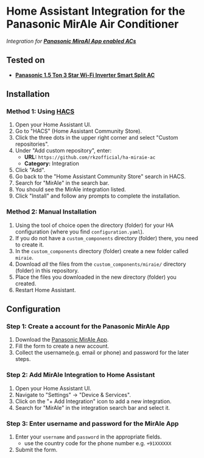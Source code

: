 
# Home Assistant Integration for the Panasonic MirAIe Air Conditioner

*Integration for **[Panasonic MiraAI App enabled ACs](https://store.in.panasonic.com/air-conditioners/split-ac.html)***

## Tested on
- **[Panasonic 1.5 Ton 3 Star Wi-Fi Inverter Smart Split AC](https://store.in.panasonic.com/air-conditioners/split-ac/cs-cu-su18zkywt.html)**

## Installation

### Method 1: Using [HACS](https://hacs.xyz)

1. Open your Home Assistant UI.
2. Go to "HACS" (Home Assistant Community Store).
3. Click the three dots in the upper right corner and select "Custom repositories".
5. Under "Add custom repository", enter:
    - **URL:** `https://github.com/rkzofficial/ha-miraie-ac`
    - **Category:** Integration
6. Click "Add".
7. Go back to the "Home Assistant Community Store" search in HACS.
8. Search for "MirAIe" in the search bar.
9. You should see the MirAIe integration listed.
10. Click "Install" and follow any prompts to complete the installation.

### Method 2: Manual Installation

1. Using the tool of choice open the directory (folder) for your HA configuration (where you find `configuration.yaml`).
2. If you do not have a `custom_components` directory (folder) there, you need to create it.
3. In the `custom_components` directory (folder) create a new folder called `miraie`.
4. Download _all_ the files from the `custom_components/miraie/` directory (folder) in this repository.
5. Place the files you downloaded in the new directory (folder) you created.
6. Restart Home Assistant.

## Configuration

### Step 1: Create a account for the Panasonic MirAIe App
1. Download the [Panasonic MirAIe App](https://play.google.com/store/apps/details?id=com.panasonic.in.miraie&hl=en_IN&gl=US).
2. Fill the form to create a new account.
3. Collect the username(e.g. email or phone) and password for the later steps.

### Step 2: Add MirAIe Integration to Home Assistant
1. Open your Home Assistant UI.
2. Navigate to "Settings" -> "Device & Services".
3. Click on the "+ Add Integration" icon to add a new integration.
4. Search for "MirAIe" in the integration search bar and select it.

### Step 3: Enter username and password for the MirAIe App
1. Enter your `username` and `password` in the appropriate fields.
    - use the country code for the phone number e.g. `+91XXXXXX`
2. Submit the form.

